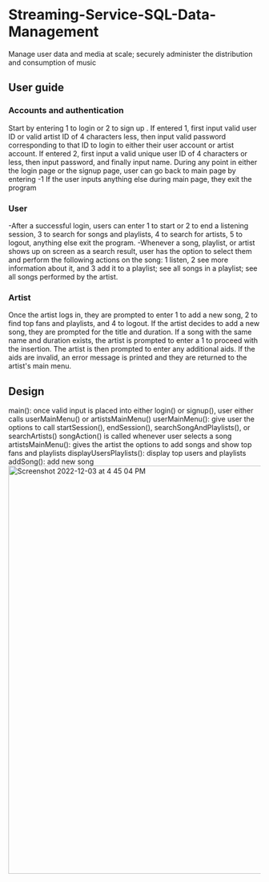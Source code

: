 # Streaming-Service-SQL-Data-Management
Manage user data and media at scale; securely administer the distribution and consumption of music

## User guide

### Accounts and authentication
Start by entering 1 to login or 2 to sign up . 
If entered 1, first input valid user ID or valid artist ID of 4 characters less, then input valid password corresponding to that ID to login to either their user account or artist account. 
If entered 2, first input a valid unique user ID of 4 characters or less, then input password, and finally input name.
During any point in either the login page or the signup page, user can go back to main page by entering -1
If the user inputs anything else during main page, they exit the program

### User
-After a successful login, users can enter 1 to start or  2 to end a listening session, 3 to  search for songs and playlists, 4 to search for artists, 5 to logout, anything else exit the program.
-Whenever a song, playlist, or artist shows up on screen as a search result, user has the option to select them and perform the following actions on the song: 1 listen, 2 see more information about it, and 3 add it to a playlist; see all songs in a playlist; see all songs performed by the artist.

### Artist
Once the artist logs in, they are prompted to enter 1 to add a new song, 2 to find top fans and playlists, and 4 to logout. If the artist decides to add a new song, they are prompted for the title and duration. If a song with the same name and duration exists, the artist is prompted to enter a 1 to proceed with the insertion. The artist is then prompted to enter any additional aids. If the aids are invalid, an error message is printed and they are returned to the artist's main menu. 

## Design
main(): once valid input is placed into either login() or signup(), user either calls userMainMenu() or artistsMainMenu()
userMainMenu(): give user the options to call startSession(), endSession(), searchSongAndPlaylists(), or searchArtists()
songAction() is called whenever user selects a song
artistsMainMenu(): gives the artist the options to add songs and show top fans and playlists
displayUsersPlaylists(): display top users and playlists
addSong(): add new song
<img width="815" alt="Screenshot 2022-12-03 at 4 45 04 PM" src="https://user-images.githubusercontent.com/104746082/205467049-80f6a68a-c941-415e-8532-a9f8600978bb.png">

